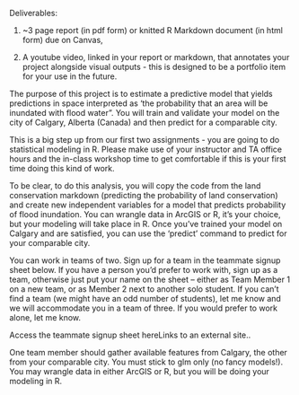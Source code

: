 
Deliverables:

1. ~3 page report (in pdf form) or knitted R Markdown document (in html form) due on Canvas,

2. A youtube video, linked in your report or markdown, that annotates your project alongside visual outputs - this is designed to be a portfolio item for your use in the future.

The purpose of this project is to estimate a predictive model that yields predictions in space interpreted as ‘the probability that an area will be inundated with flood water”. You will train and validate your model on the city of Calgary, Alberta (Canada) and then predict for a comparable city.

This is a big step up from our first two assignments - you are going to do statistical modeling in R. Please make use of your instructor and TA office hours and the in-class workshop time to get comfortable if this is your first time doing this kind of work.

To be clear, to do this analysis, you will copy the code from the land conservation markdown (predicting the probability of land conservation) and create new independent variables for a model that predicts probability of flood inundation. You can wrangle data in ArcGIS or R, it’s your choice, but your modeling will take place in R. Once you’ve trained your model on Calgary and are satisfied, you can use the ‘predict’ command to predict for your comparable city.

You can work in teams of two. Sign up for a team in the teammate signup sheet below. If you have a person you’d prefer to work with, sign up as a team, otherwise just put your name on the sheet – either as Team Member 1 on a new team, or as Member 2 next to another solo student. If you can’t find a team (we might have an odd number of students), let me know and we will accommodate you in a team of three. If you would prefer to work alone, let me know.

Access the teammate signup sheet hereLinks to an external site..

One team member should gather available features from Calgary, the other from your comparable city. You must stick to glm only (no fancy models!). You may wrangle data in either ArcGIS or R, but you will be doing your modeling in R.

